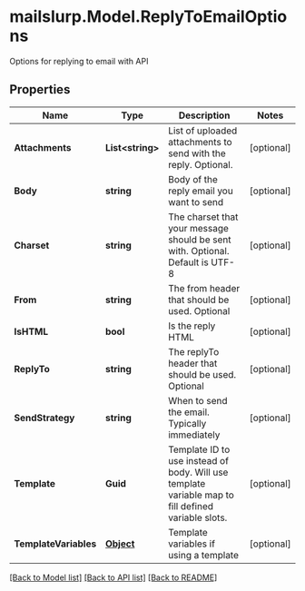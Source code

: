 # mailslurp.Model.ReplyToEmailOptions
Options for replying to email with API
## Properties

Name | Type | Description | Notes
------------ | ------------- | ------------- | -------------
**Attachments** | **List&lt;string&gt;** | List of uploaded attachments to send with the reply. Optional. | [optional] 
**Body** | **string** | Body of the reply email you want to send | [optional] 
**Charset** | **string** | The charset that your message should be sent with. Optional. Default is UTF-8 | [optional] 
**From** | **string** | The from header that should be used. Optional | [optional] 
**IsHTML** | **bool** | Is the reply HTML | [optional] 
**ReplyTo** | **string** | The replyTo header that should be used. Optional | [optional] 
**SendStrategy** | **string** | When to send the email. Typically immediately | [optional] 
**Template** | **Guid** | Template ID to use instead of body. Will use template variable map to fill defined variable slots. | [optional] 
**TemplateVariables** | [**Object**]() | Template variables if using a template | [optional] 

[[Back to Model list]](../README#documentation-for-models) [[Back to API list]](../README#documentation-for-api-endpoints) [[Back to README]](../README)

